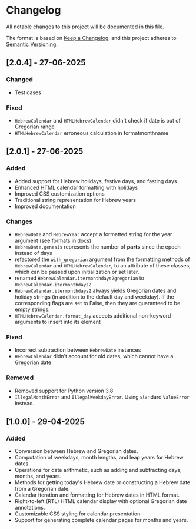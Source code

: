 # Changelog

All notable changes to this project will be documented in this file.

The format is based on [Keep a Changelog](https://keepachangelog.com/en/1.1.0/),
and this project adheres to [Semantic Versioning](https://semver.org/spec/v2.0.0.html).

## [2.0.4] - 27-06-2025

### Changed

- Test cases

### Fixed

- `HebrewCalendar` and `HTMLHebrewCalendar` didn't check if date is out of Gregorian range
- `HTMLHebrewCalendar` erroneous calculation in formatmonthname

## [2.0.1] - 27-06-2025

### Added

- Added support for Hebrew holidays, festive days, and fasting days
- Enhanced HTML calendar formatting with holidays
- Improved CSS customization options
- Traditional string representation for Hebrew years
- Improved documentation

### Changes

- `HebrewDate` and `HebrewYear` accept a formatted string for the year argument (see formats in docs)
- `HebrewDate.genesis` represents the number of **parts** since the epoch instead of days
- refactored the `with_gregorian` argument from the formatting methods of `HebrewCalendar` and `HTMLHebrewCalendar`,
  to an attribute of these classes, which can be passed upon initialization or set later.
- renamed `HebrewCalendar.itermonthdays2gregorian` to `HebrewCalendar.itermonthdays2`
- `HebrewCalendar.itermonthdays2` always yields Gregorian dates and holiday strings
  (in addition to the default day and weekday). If the corresponding flags are set to False, 
  then they are guaranteed to be empty strings.
- `HTMLHebrewCalendar.format_day` accepts additional non-keyword arguments to insert into its element

### Fixed

- Incorrect subtraction between `HebrewDate` instances
- `HebrewCalendar` didn't account for old dates, which cannot have a Gregorian date


### Removed

- Removed support for Python version 3.8
- `IllegalMonthError` and `IllegalWeekdayError`. Using standard `ValueError` instead.

## [1.0.0] - 29-04-2025

### Added

- Conversion between Hebrew and Gregorian dates.
- Computation of weekdays, month lengths, and leap years for Hebrew dates.
- Operations for date arithmetic, such as adding and subtracting days, months, and years.
- Methods for getting today's Hebrew date or constructing a Hebrew date from a Gregorian date.
- Calendar iteration and formatting for Hebrew dates in HTML format.
- Right-to-left (RTL) HTML calendar display with optional Gregorian date annotations.
- Customizable CSS styling for calendar presentation.
- Support for generating complete calendar pages for months and years.
